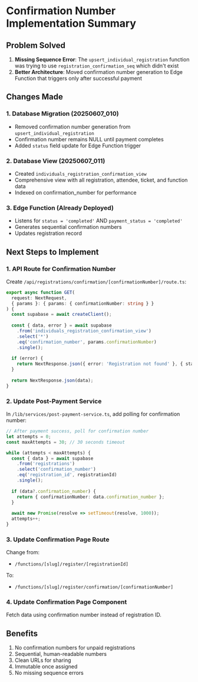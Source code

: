 # Confirmation Number Implementation Summary

## Problem Solved
1. **Missing Sequence Error**: The `upsert_individual_registration` function was trying to use `registration_confirmation_seq` which didn't exist
2. **Better Architecture**: Moved confirmation number generation to Edge Function that triggers only after successful payment

## Changes Made

### 1. Database Migration (20250607_010)
- Removed confirmation number generation from `upsert_individual_registration`
- Confirmation number remains NULL until payment completes
- Added `status` field update for Edge Function trigger

### 2. Database View (20250607_011)
- Created `individuals_registration_confirmation_view`
- Comprehensive view with all registration, attendee, ticket, and function data
- Indexed on confirmation_number for performance

### 3. Edge Function (Already Deployed)
- Listens for `status = 'completed'` AND `payment_status = 'completed'`
- Generates sequential confirmation numbers
- Updates registration record

## Next Steps to Implement

### 1. API Route for Confirmation Number
Create `/api/registrations/confirmation/[confirmationNumber]/route.ts`:
```typescript
export async function GET(
  request: NextRequest,
  { params }: { params: { confirmationNumber: string } }
) {
  const supabase = await createClient();
  
  const { data, error } = await supabase
    .from('individuals_registration_confirmation_view')
    .select('*')
    .eq('confirmation_number', params.confirmationNumber)
    .single();
    
  if (error) {
    return NextResponse.json({ error: 'Registration not found' }, { status: 404 });
  }
  
  return NextResponse.json(data);
}
```

### 2. Update Post-Payment Service
In `/lib/services/post-payment-service.ts`, add polling for confirmation number:
```typescript
// After payment success, poll for confirmation number
let attempts = 0;
const maxAttempts = 30; // 30 seconds timeout

while (attempts < maxAttempts) {
  const { data } = await supabase
    .from('registrations')
    .select('confirmation_number')
    .eq('registration_id', registrationId)
    .single();
    
  if (data?.confirmation_number) {
    return { confirmationNumber: data.confirmation_number };
  }
  
  await new Promise(resolve => setTimeout(resolve, 1000));
  attempts++;
}
```

### 3. Update Confirmation Page Route
Change from:
- `/functions/[slug]/register/[registrationId]`

To:
- `/functions/[slug]/register/confirmation/[confirmationNumber]`

### 4. Update Confirmation Page Component
Fetch data using confirmation number instead of registration ID.

## Benefits
1. No confirmation numbers for unpaid registrations
2. Sequential, human-readable numbers
3. Clean URLs for sharing
4. Immutable once assigned
5. No missing sequence errors
